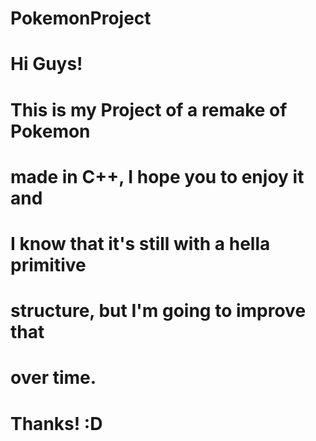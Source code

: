 # PokemonProject
# Hi Guys!
# This is my Project of a remake of Pokemon
# made in C++, I hope you to enjoy it and
# I know that it's still with a hella primitive
# structure, but I'm going to improve that
# over time.
# Thanks! :D
